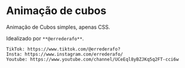 # Animação de cubos
Animação de Cubos simples, apenas CSS.

Idealizado por `**@errederafo**`.
```
TikTok: https://www.tiktok.com/@errederafo?
Insta: https://www.instagram.com/errederafo/
Youtube: https://www.youtube.com/channel/UCeEql8yBZJKq5q2FT-cci6w
```
